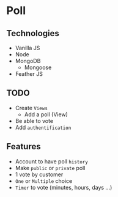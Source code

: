# Poll

## Technologies
- Vanilla JS
- Node
- MongoDB
  - Mongoose
- Feather JS

## TODO
- Create `Views`
  - Add a poll (View)
- Be able to vote
- Add `authentification`

## Features
- Account to have poll `history`
- Make `public` or `private` poll
- 1 vote by customer
- `One` or `Multiple` choice
- `Timer` to vote (minutes, hours, days ...)